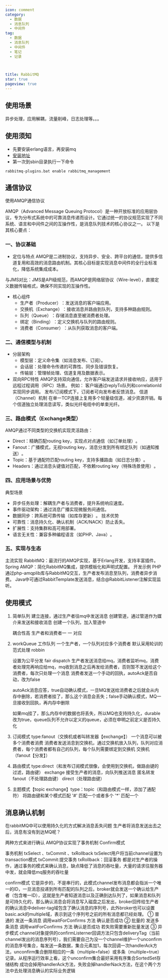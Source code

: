 ```yaml
---
icon: comment
category:
  - 数据
  - 消息队列
  - 中间件
tag:
  - 数据
  - 消息队列
  - 中间件
  - 笔记
  - 记录

  

title: RabbitMQ
star: true
pageview: true
---
```


## 使用场景
异步处理，应用解耦，流量削峰，日志处理等。。。

## 使用须知
* 先要安装erlang语言，再安装mq
* [安装地址](https://www.rabbitmq.com/install-windows.html)
* 第一次到sbin目录执行一下命令
``` 命令
rabbitmq-plugins.bat enable rabbitmq_management
```

## 通信协议
使用AMQP通信协议

AMQP（Advanced Message Queuing Protocol）是一种开放标准的应用层协议，专为分布式系统中的可靠消息传递而设计。它通过统一的协议规范实现了不同系统、语言和中间件之间的互操作性，是消息队列技术的核心协议之一。
以下是其核心要点：
### 一、协议基础
* 定位与特点‌
AMQP是二进制协议，支持异步、安全、跨平台的通信，提供多信道复用和高效的消息路由机制。其核心目标是实现消息中间件的全行业标准化，降低系统集成成本‌。

‌与JMS对比‌：JMS是API级规范，而AMQP是网络层协议（Wire-level），直接定义数据传输格式，确保不同实现的互操作性‌。
* 核心组件‌
    * ‌生产者（Producer）‌：发送消息的客户端应用。
    * ‌交换机（Exchange）‌：接收消息并路由到队列，支持多种路由规则‌。
    * ‌队列（Queue）‌：存储消息直至被消费者处理。
    * ‌绑定（Binding）‌：定义交换机与队列的路由规则‌。
    * ‌消费者（Consumer）‌：从队列获取消息的客户端‌。
### 二、通信模型与机制
* 分层架构‌
    * ‌模型层‌：定义命令集（如消息发布、订阅）。
    * 会话层‌：处理命令传递的可靠性、同步及错误恢复。
    * 传输层‌：管理帧处理、信道复用及数据表示‌。
* 双向RPC特性‌
AMQP支持双向通信，允许客户端发送请求并接收响应，适用于远程过程调用（RPC）场景。
例如：
客户端通过replyTo队列和correlationId实现同步调用‌。
发布/订阅模式下，订阅者可向发布者反馈消息‌。
‌信道（Channel）机制‌
在单一TCP连接上复用多个轻量级信道，减少资源开销。每个信道独立处理消息读写，类似光纤电缆中的单束光纤‌。

### 三、路由模式（Exchange类型）
AMQP通过不同类型的交换机实现灵活路由：
* ‌Direct‌：精确匹配routing key，实现点对点通信（如订单处理）‌。
* Fanout‌：广播模式，无视routing key，消息分发到所有绑定队列（如通知推送）‌。
* ‌Topic‌：基于通配符匹配routing key，支持多播路由（如日志分类）‌。
* ‌Headers‌：通过消息头键值对匹配，不依赖routing key（特殊场景使用）‌。
### 四、应用场景与优势
‌典型场景‌
* 异步任务处理‌：解耦生产者与消费者，提升系统响应速度‌。
* ‌事件驱动架构‌：通过消息广播实现微服务间通信‌。
* ‌数据同步‌：跨系统可靠传输（如库存更新）‌。
技术优势‌
* ‌可靠性‌：消息持久化、确认机制（ACK/NACK）防止丢失‌。
* 扩展性‌：支持集群和高可用部署‌。
* ‌语言无关性‌：兼容多种编程语言（如PHP、Java）‌。
### 五、实现与生态
‌主流实现‌
‌RabbitMQ‌：最流行的AMQP实现，基于Erlang开发，支持丰富插件‌。
‌Spring AMQP‌：简化RabbitMQ集成，提供模板化和声明式配置‌。
‌开发示例‌
PHP通过php-amqplib库与RabbitMQ交互，生产者发布消息至队列，消费者异步消费‌。
Java中可通过RabbitTemplate发送消息，结合@RabbitListener注解实现监听‌。

## 使用模式
1. 简单队列
 	建立连接，通过生产者往mq中发送消息
    创建管道，通过管道作为媒介来发送和接收消息
    创建一个队列，加入管道中

    耦合性高 生产者和消费者一 一 对应

2. workQueue 工作队列
    一个生产者，一个队列对应多个消费者
    默认采用轮训的范式处理 robbin

    设置为公平分发 fair dispatch
    生产者发送消息给mq，消费者监听mq，消费者处理完再响应给mq，mq收到消息之后再发给消费者，否则暂不发送给这个消费者，每次只处理一个消息
    消费者发送一个手动的回执，autoAck是否自动，改为false

    autoAck消息应答，true自动确认模式，一旦MQ发送给消费者之后就会从内存中删除，若消费者挂了，那么这个消息会丢失；false手动确认模式，MQ一旦接收到回执，再内存中删除

    如果mq挂了，那么内存中的数据也将丢失，所以MQ也支持持久化，durable改为true，queue队列不允许以定义的queue，必须在申明之前定义是否持久化

3. 订阅模式 type:fanout（交换机或者叫转发器【exchange】）
    一个消息可以被多个消费者消费
    消费者发送消息到交换机，通过交换机放入队列，队列对应消费者，每个消费者都有自己的队列，每个队列需要绑定到交换机
    交换机（fanout【分发】）

4. 路由模式 type:direct（和发布订阅模式很像，会使用到交换机，做路由键的过滤，路由键）
    exchange
    接受生产者的消息，向队列推送消息
    匿名转发
    fanout（不处理路由键）
    direct（处理路由键）

5. 主题模式【topic exchange】type：topic（和路由模式一样，添加了通配符）
    将路由键和某个模式匹配
    '#' 匹配一个或者多个
    '*' 匹配一个


## 消息确认机制
在rabbitMQ中可以使用持久化的方式解决消息丢失问题
生产者将消息发送出去之后，消息有没有到达MQ呢？

两种方式来进行确认
    AMQP协议实现了事务机制
    Confirm模式

事务机制
    txSelect 、txCommit 、txRollback
    txSelect用户将当前channel设置为transaction模式
    txCommit:提交事务
    txRollback：回滚事务
    都是对生产者的操作，通过事务的模式来确认消息，缺点降低了消息的吞吐量，大量的请求往服务器中发，就会降低mq服务的吞吐量

confirm模式
    它是异步的，不是串行的，此模式channel发布消息都会指派一个唯一的ID，一旦消息投递到所有匹配的队列之后，broker就会发送一个确认给生产者（包含唯一ID），这就是生产者知道消息以及正确到达队列了，如果消息和队列是可持久化的，那么确认消息会将消息写入磁盘之后发出，broker回传给生产者的确认消息中deliver-tag域包含了确认消息的序列号，此外broker也可以设置basic.ack的multiple域，表示到这个序列号之前的所有消息都已经处理。
    ① 普通的 发送一条消息 调用waitForConfirms 方法 确认是否成功
    ② 批量的 发送多条消息 调用waitForConfirms 方法 确认是否成功 若失败需要重新批量发送
    ③ 异步模式
    channel对象提供的confirmListerner回调方法只包含deliveryTag（当前channel发出的消息序列号），我们需要自己为没一个channel维护一个unconfirm的消息序号集合，每发送一条数据，集合元素加1，每次回调一次handlerAck方法，unconfirm集合删除相应的一条（multiple=false）或多条（multiple=true）记录。从程序运行效率上看，这个unconfirm集合最好采用有序集合SortedSet存储结构
    成功会掉用handlerAck方法，失败会掉handlerNack方法，在这个两个方法中去处理消息确认的实际业务逻辑
